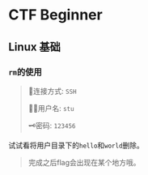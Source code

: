 # CTF Beginner

## Linux 基础

### `rm`的使用

> 🚀连接方式: `SSH`
> 
> 🧑‍💻用户名: `stu`
> 
> 🗝️密码: `123456`

试试看将用户目录下的`hello`和`world`删除。

> 完成之后flag会出现在某个地方哦。
